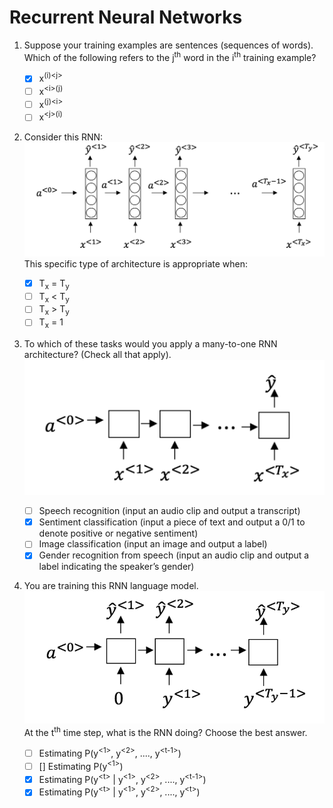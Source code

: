 # Recurrent Neural Networks

1. Suppose your training examples are sentences (sequences of words). Which of the following refers to the j<sup>th</sup> word in the i<sup>th</sup> training example?

	- [x] x<sup>(i)\<j> </sup>
	- [ ] x<sup>\<i>(j) </sup>
	- [ ] x<sup>(j)\<i> </sup>
	- [ ] x<sup>\<j>(i) </sup>

2. Consider this RNN:
![Image 2](img/2.png)
This specific type of architecture is appropriate when:  
	- [x] T<sub>x</sub> = T<sub>y</sub>  
	- [ ] T<sub>x</sub> < T<sub>y</sub>  
	- [ ] T<sub>x</sub> > T<sub>y</sub>  
	- [ ] T<sub>x</sub> = 1  

3. To which of these tasks would you apply a many-to-one RNN architecture? (Check all that apply).
![Image 3](img/3.png)  
	- [ ] Speech recognition (input an audio clip and output a transcript)  
	- [x] Sentiment classification (input a piece of text and output a 0/1 to denote positive or negative sentiment)  
	- [ ] Image classification (input an image and output a label)  
	- [x] Gender recognition from speech (input an audio clip and output a label indicating the speaker’s gender)  

4. You are training this RNN language model.
![Image 4](img/4.png)
At the t<sup>th</sup> time step, what is the RNN doing? Choose the best answer.  
	- [ ] Estimating P(y<sup>\<1></sup>, y<sup>\<2></sup>, ...., y<sup>\<t-1></sup>)
	- [ ] [] Estimating P(y<sup>\<1></sup>)
	- [x] Estimating P(y<sup>\<t></sup> | y<sup>\<1></sup>, y<sup>\<2></sup>, ...., y<sup>\<t-1></sup>)
	- [x] Estimating P(y<sup>\<t></sup> | y<sup>\<1></sup>, y<sup>\<2></sup>, ...., y<sup>\<t></sup>)
